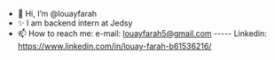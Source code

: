 - 👋 Hi, I’m @louayfarah
- ✨ I am backend intern at Jedsy
- 📫 How to reach me: e-mail: louayfarah5@gmail.com ----- Linkedin: https://www.linkedin.com/in/louay-farah-b61536216/

<!---
louayfarah/louayfarah is a ✨ special ✨ repository because its `README.md` (this file) appears on your GitHub profile.
You can click the Preview link to take a look at your changes.
--->
